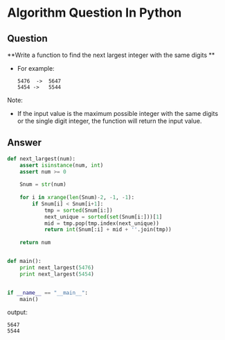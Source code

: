 Algorithm Question In Python
============================

## Question

**Write a function to find the next largest integer with the same digits **


* For example:

    ```
    5476  ->  5647
    5454 ->   5544
    ```

Note:

- If the input value is the maximum possible integer with the same digits or the single digit integer,
the function will return the input value.


## Answer

```python
def next_largest(num):
    assert isinstance(num, int)
    assert num >= 0
    
    Snum = str(num)
    
    for i in xrange(len(Snum)-2, -1, -1):
        if Snum[i] < Snum[i+1]:
            tmp = sorted(Snum[i:])
            next_unique = sorted(set(Snum[i:]))[1]
            mid = tmp.pop(tmp.index(next_unique))
            return int(Snum[:i] + mid + ''.join(tmp))
            
    return num


def main():
    print next_largest(5476)
    print next_largest(5454)


if __name__ == "__main__":
    main()
```

output:

```
5647
5544
```